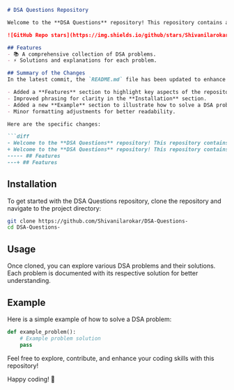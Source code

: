 ```markdown
# DSA Questions Repository

Welcome to the **DSA Questions** repository! This repository contains a collection of Data Structures and Algorithms (DSA) problems designed to help you enhance your coding skills.

![GitHub Repo stars](https://img.shields.io/github/stars/Shivanilarokar/DSA-Questions-) ![GitHub forks](https://img.shields.io/github/forks/Shivanilarokar/DSA-Questions-) ![GitHub issues](https://img.shields.io/github/issues/Shivanilarokar/DSA-Questions-)

## Features
- 📚 A comprehensive collection of DSA problems.
- ⚡ Solutions and explanations for each problem.

## Summary of the Changes
In the latest commit, the `README.md` file has been updated to enhance clarity and structure. The following changes were made:

- Added a **Features** section to highlight key aspects of the repository.
- Improved phrasing for clarity in the **Installation** section.
- Added a new **Example** section to illustrate how to solve a DSA problem.
- Minor formatting adjustments for better readability.

Here are the specific changes:

```diff
- Welcome to the **DSA Questions** repository! This repository contains a collection of Data Structures and Algorithms (DSA) problems designed to help you enhance your coding skills.
+ Welcome to the **DSA Questions** repository! This repository contains a collection of Data Structures and Algorithms (DSA) problems designed to help you enhance your coding skills.
----- ## Features
---+ ## Features
```

## Installation
To get started with the DSA Questions repository, clone the repository and navigate to the project directory:

```bash
git clone https://github.com/Shivanilarokar/DSA-Questions-
cd DSA-Questions-
```

## Usage
Once cloned, you can explore various DSA problems and their solutions. Each problem is documented with its respective solution for better understanding.

## Example
Here is a simple example of how to solve a DSA problem:

```python
def example_problem():
    # Example problem solution
    pass
```

Feel free to explore, contribute, and enhance your coding skills with this repository!

Happy coding! 🚀
```